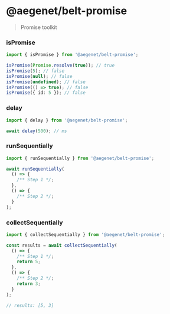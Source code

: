 # @aegenet/belt-promise

> Promise toolkit

### isPromise

```typescript
import { isPromise } from '@aegenet/belt-promise';

isPromise(Promise.resolve(true)); // true
isPromise(5); // false
isPromise(null); // false
isPromise(undefined); // false
isPromise(() => true); // false
isPromise({ id: 5 }); // false
```

### delay

```typescript
import { delay } from '@aegenet/belt-promise';

await delay(500); // ms
```

### runSequentially

```typescript
import { runSequentially } from '@aegenet/belt-promise';

await runSequentially(
  () => {
    /** Step 1 */;
  },
  () => {
    /** Step 2 */;
  }
);
```

### collectSequentially

```typescript
import { collectSequentially } from '@aegenet/belt-promise';

const results = await collectSequentially(
  () => {
    /** Step 1 */;
    return 5;
  },
  () => {
    /** Step 2 */;
    return 3;
  }
);

// results: [5, 3]
```
